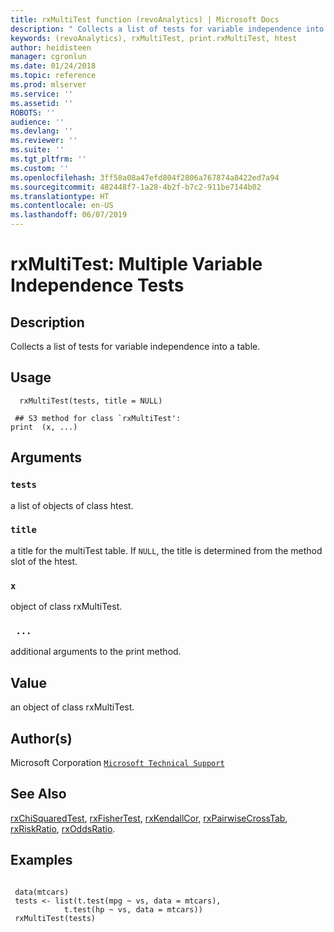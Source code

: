 ```yaml
---
title: rxMultiTest function (revoAnalytics) | Microsoft Docs
description: " Collects a list of tests for variable independence into a table. "
keywords: (revoAnalytics), rxMultiTest, print.rxMultiTest, htest
author: heidisteen
manager: cgronlun
ms.date: 01/24/2018
ms.topic: reference
ms.prod: mlserver
ms.service: ''
ms.assetid: ''
ROBOTS: ''
audience: ''
ms.devlang: ''
ms.reviewer: ''
ms.suite: ''
ms.tgt_pltfrm: ''
ms.custom: ''
ms.openlocfilehash: 3ff58a08a47efd804f2806a767874a8422ed7a94
ms.sourcegitcommit: 482448f7-1a28-4b2f-b7c2-911be7144b02
ms.translationtype: HT
ms.contentlocale: en-US
ms.lasthandoff: 06/07/2019
---
```

 # <a name="rxmultitest--multiple-variable-independence-tests"></a>rxMultiTest:  Multiple Variable Independence Tests  

 ## <a name="description"></a>Description

Collects a list of tests for variable independence into a table.



 ## <a name="usage"></a>Usage

```   
  rxMultiTest(tests, title = NULL)

 ## S3 method for class `rxMultiTest':
print  (x, ...)

```


 ## <a name="arguments"></a>Arguments



 ### `tests`
 a list of objects of class htest. 



 ### `title`
 a title for the multiTest table. If `NULL`, the title is determined from  the method slot of the htest. 



 ### `x`
 object of class rxMultiTest. 



 ### ` ...`
 additional arguments to the print method. 




 ## <a name="value"></a>Value

an object of class rxMultiTest.


 ## <a name="authors"></a>Author(s)
 Microsoft Corporation [`Microsoft Technical Support`](https://go.microsoft.com/fwlink/?LinkID=698556&clcid=0x409)



 ## <a name="see-also"></a>See Also

[rxChiSquaredTest](rxChiSquaredTest.md), [rxFisherTest](rxChiSquaredTest.md), [rxKendallCor](rxChiSquaredTest.md), [rxPairwiseCrossTab](rxPairwiseCrosstab.md), [rxRiskRatio](rxRiskRatio.md), [rxOddsRatio](rxRiskRatio.md).


 ## <a name="examples"></a>Examples

 ```

  data(mtcars) 
  tests <- list(t.test(mpg ~ vs, data = mtcars),
             t.test(hp ~ vs, data = mtcars))
  rxMultiTest(tests)
```



